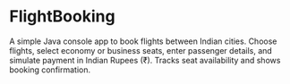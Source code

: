 # FlightBooking
A simple Java console app to book flights between Indian cities. Choose flights, select economy or business seats, enter passenger details, and simulate payment in Indian Rupees (₹). Tracks seat availability and shows booking confirmation.
